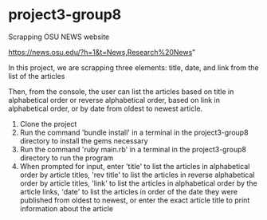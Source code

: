 # project3-group8

Scrapping OSU NEWS website

https://news.osu.edu/?h=1&t=News,Research%20News"

In this project, we are scrapping three elements: title, date, and link from the list of the articles

Then, from the console, the user can list the articles based on title in alphabetical order or reverse alphabetical order, based on link in alphabetical order, or by date from oldest to newest article.

<ol>
    <li>Clone the project</li>
    <li>Run the command 'bundle install' in a terminal in the project3-group8 directory to install the gems necessary</li>
    <li>Run the command 'ruby main.rb' in a terminal in the project3-group8 directory to run the program</li>
    <li>When prompted for input, enter 'title' to list the articles in alphabetical order by article titles, 'rev title' to list the articles in reverse alphabetical order by article titles, 'link' to list the articles in alphabetical order by the article links, 'date' to list the articles in order of the date they were published from oldest to newest, or enter the exact article title to print information about the article</li>
</ol>
